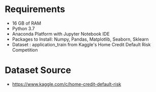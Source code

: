 # Requirements

* 16 GB of RAM
* Python 3.7 
* Anaconda Platform with Jupyter Notebook IDE
* Packages to Install: Numpy, Pandas, Matplotlib, Seaborn, Sklearn
* Dataset : application_train from Kaggle's Home Credit Default Risk Competition

# Dataset Source
* https://www.kaggle.com/c/home-credit-default-risk
